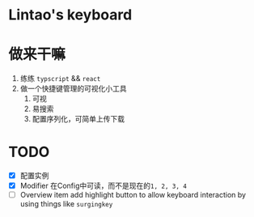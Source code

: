# Lintao's keyboard

# 做来干嘛

1. 练练 `typscript` && `react`
2. 做一个快捷键管理的可视化小工具
   1. 可视
   2. 易搜索
   3. 配置序列化，可简单上传下载

# TODO
- [x] 配置实例
- [x] Modifier 在Config中可读，而不是现在的`1, 2, 3, 4`
- [ ] Overview item add highlight button to allow keyboard interaction by using things like `surgingkey`